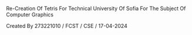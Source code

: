 Re-Creation Of Tetris For Technical University Of Sofia For The Subject Of Computer Graphics

Created By 273221010 / FCST / CSE / 17-04-2024
